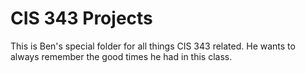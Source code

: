 # CIS 343 Projects

This is Ben's special folder for all things CIS 343 related. He wants to always remember the good times he had in this class.
